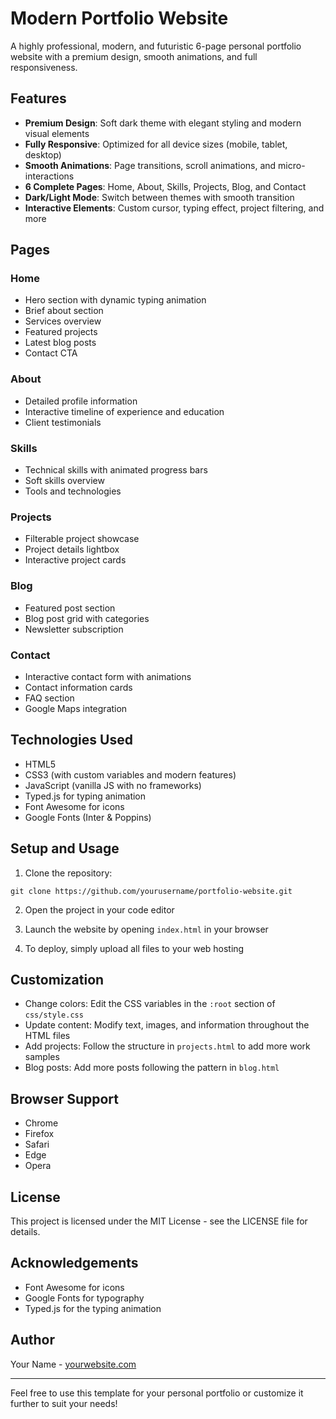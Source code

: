 # Modern Portfolio Website

A highly professional, modern, and futuristic 6-page personal portfolio website with a premium design, smooth animations, and full responsiveness.

## Features

- **Premium Design**: Soft dark theme with elegant styling and modern visual elements
- **Fully Responsive**: Optimized for all device sizes (mobile, tablet, desktop)
- **Smooth Animations**: Page transitions, scroll animations, and micro-interactions
- **6 Complete Pages**: Home, About, Skills, Projects, Blog, and Contact
- **Dark/Light Mode**: Switch between themes with smooth transition
- **Interactive Elements**: Custom cursor, typing effect, project filtering, and more

## Pages

### Home
- Hero section with dynamic typing animation
- Brief about section
- Services overview
- Featured projects
- Latest blog posts
- Contact CTA

### About
- Detailed profile information
- Interactive timeline of experience and education
- Client testimonials

### Skills
- Technical skills with animated progress bars
- Soft skills overview
- Tools and technologies

### Projects
- Filterable project showcase
- Project details lightbox
- Interactive project cards

### Blog
- Featured post section
- Blog post grid with categories
- Newsletter subscription

### Contact
- Interactive contact form with animations
- Contact information cards
- FAQ section
- Google Maps integration

## Technologies Used

- HTML5
- CSS3 (with custom variables and modern features)
- JavaScript (vanilla JS with no frameworks)
- Typed.js for typing animation
- Font Awesome for icons
- Google Fonts (Inter & Poppins)

## Setup and Usage

1. Clone the repository:
```
git clone https://github.com/yourusername/portfolio-website.git
```

2. Open the project in your code editor

3. Launch the website by opening `index.html` in your browser

4. To deploy, simply upload all files to your web hosting

## Customization

- Change colors: Edit the CSS variables in the `:root` section of `css/style.css`
- Update content: Modify text, images, and information throughout the HTML files
- Add projects: Follow the structure in `projects.html` to add more work samples
- Blog posts: Add more posts following the pattern in `blog.html`

## Browser Support

- Chrome
- Firefox
- Safari
- Edge
- Opera

## License

This project is licensed under the MIT License - see the LICENSE file for details.

## Acknowledgements

- Font Awesome for icons
- Google Fonts for typography
- Typed.js for the typing animation

## Author

Your Name - [yourwebsite.com](https://yourwebsite.com)

---

Feel free to use this template for your personal portfolio or customize it further to suit your needs! 